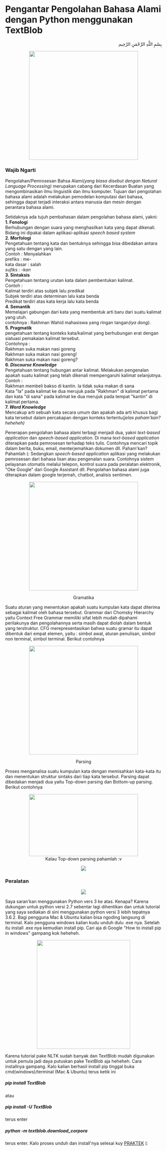 # Pengantar Pengolahan Bahasa Alami dengan Python menggunakan TextBlob
<p align="right">
بِسْمِ اللَّهِ الرَّحْمَنِ الرَّحِيم 
</p>
<p align="center">
<img src="http://memegenerator.net/img/instances/72705299/come-and-do-nlp-join-the-dark-side.jpg" height="350"/></p>

<h3>Wajib Ngarti</h3>
<p>Pengolahan/Pemrosesan Bahsa Alami<i>(yang biasa disebut dengan Natural Language Processing)</i> merupakan cabang dari Kecerdasan Buatan yang mengombinasikan ilmu linguistik dan ilmu komputer. Tujuan dari pengolahan bahasa alami adalah melakukan pemodelan komputasi dari bahasa, sehingga dapat terjadi interaksi antara manusia dan mesin dengan perantara bahasa alami.</p>

<p>Setidaknya ada tujuh pembahasan dalam pengolahan bahasa alami, yakni:<br>
<b>1. Fonologi</b><br>Berhubungan dengan suara yang menghasilkan kata yang dapat dikenali. Bidang ini dipakai dalam aplikasi-aplikasi <i>speech based system</i><br>
<b>2. Morfologi</b><br>Pengetahuan tentang kata dan bentuknya sehingga bisa dibedakan antara yang satu dengan yang lain.<br>Contoh : Menyalahkan <br>prefiks : me-<br>kata dasar : salah<br><i>sufiks : -kan</i><br>
<b>3. Sintaksis</b><br>Pengetahuan tentang urutan kata dalam pembentukan kalimat.<br>Contoh :<br>Kalimat terdiri atas subjek lalu predikat<br>Subjek terdiri atas determinan lalu kata benda<br>Predikat terdiri atas kata kerja lalu kata benda<br>
<b>4. Semantik</b><br>Memelajari gabungan dari kata yang membentuk arti baru dari suatu kalimat yang utuh.<br>contohnya : Rakhman Wahid mahasiswa yang ringan tangan<i>(iya dong)</i>.<br>
<b>5. Pragmatik</b><br>pengetahuan tentang konteks kata/kalimat yang berhubungan erat dengan siatuasi pemakaian kalimat tersebut.<br>Contohnya : <br>Rakhman suka makan nasi goreng<br>Rakhman suka makan nasi goreng!<br>Rakhman suka makan nasi goreng?<br>
<b>6. <i>Discourse Knowledge</i></b><br>Pengetahuan tentang hubungan antar kalimat. Melakukan pengenalan apakah suatu kalimat yang telah dikenali mempengaruhi kalimat selanjutnya.<br>Contoh :<br>Rakhman membeli bakso di kantin. Ia tidak suka makan di sana<br>Kata "Ia" pada kalimat ke dua merujuk pada "Rakhman" di kalimat pertama dan kata "di sana" pada kalimat ke dua merujuk pada tempat "kantin" di kalimat pertama.<br>
<b>7. <i>Word Knowledge</i></b><br>Mencakup arti sebuah kata secara umum dan apakah ada arti khusus bagi kata tersebut dalam percakapan dengan konteks tertentu<i>(jelas paham'kan? heheheh)</i></p>

<p>Penerapan pengolahan bahasa alami terbagi menjadi dua, yakni <i>text-based application</i> dan <i>speech-based application</i>. Di mana <i>text-based application</i> diterapkan pada pemrosesan terhadap teks tulis. Contohnya mencari topik dalam berita, buku, email, menterjemahkan dokumen dll. Paham'kan? Pahamlah (: Sedangkan <i>speech-based application</i> aplikasi yang melakukan pemrosesan dari bahasa lisan atau pengenalan suara. Contohnya sistem pelayanan otomatis melalui telepon, kontrol suara pada peralatan elektronik, "Oke Google" dari Google Assistant dll. Pengolahan bahasa alami juga diterapkan dalam google terjemah, chatbot, analisis sentimen.</p>

<p align="center">
<img src="http://i1.kym-cdn.com/photos/images/newsfeed/000/531/557/a88.jpg" width="350"/></p>

<p align="center">Gramatika</p>
<p>Suatu aturan yang menentukan apakah suatu kumpulan kata dapat diterima sebagai kalimat oleh bahasa tersebut. Grammar dari Chomsky Hierarchy yaitu Context Free Grammar memiliki sifat lebih mudah dipahami perilakunya dan pengolahannya serta masih dapat diolah dalam bentuk yang terstruktur. CFG merepresentasikan bahwa suatu gramar itu dapat dibentuk dari empat elemen, yaitu : simbol awal, aturan penulisan, simbol non terminal, simbol terminal. Berikut contohnya</p>
<p align="center">
<img src="http://lh3.googleusercontent.com/RjxHtQAPOSuiAYvPQ7MGBjH9u4t5Xe2Hqh0-I_32Ok1TCcUA4i8BBSqEpLFQ0UzpBQkqEf0iO-Fr5oU-6j3aM_J3Z90qyZTd9eXuRD1keGxMNOQogwl_8CGHBZrvrcHHQUQJv_datlsntrkoO_MD-wpwK0HSzESF4hQIPAFjb3iWIw2xaBYOwqrnAn0rAi4Hu_8J3aLNa7Xv_hxR0Uj0xnLm7JqqbmAp3pQKUsE9IOlu9Lz1FxmAy7qgQYVYGmuSYbJreX4_-sHQRXz-PM5yg0ysCHIR28nEoUeweGgwkv1OR-ZfObk26EdZ1LMm5eqLK_GE5d2VKnbh23F7rXUh5tsANUqUzouwxd1DZjwhYQZQcvCc37orBcfwLplo_PHqErQhhYgAG71GNX71UMuBnB_BX01nq5sms2jwd-HAlTry26I-kkbBrw7B_lFCihIwHKF1bVKXqp2PRZ5SaW4Kpq1WbQM1uVf3I9X-lApzP5pGvP9YdnYd12AA0UnQA9fF9P0P-3X8WMdQeXH_3dCOhAWUCfdIPPqgZiYNuKCUDW31jNsCMBruSIACEM92wzvn00i4p5G8x4lrgrm6xZFnD2PL-muzUl04tBQw5Qd8Pr5pPxwn3yX9asUSOjMDL2Y6r50_0_HPRlPAw4TZgPnAAeeXGyuxkZ3P" width="350"/>
</p>

<p align="center">Parsing</p>
<p>Proses menganalisa suatu kumpulan kata dengan memisahkan kata-kata itu dan menentukan struktur sintaks dari tiap kata tersebut. Parsing dapat dibedakan menjadi dua yaitu Top-down parsing dan Bottom-up parsing. Berikut contohnya</p>
<p align="center">
<img src="http://lh3.googleusercontent.com/0LYPmnuvfKPTm56zVA0De2Jmq8Ra3Aa5Q6hx_9_Lul3wg634VI8978H8IeEMn-5S9vyC1qoU_Qd-lbS7BiMh-OyaX8m4GYh9TP5MViLnosd5wF5BVg54_LKeAbxPjCWwLN5bQpfTWRIjUNcEkhH70C_eTjQE_2Tf9oEpmizT88DSUEkJdgZxHc6KIXlibOLnpkgGHSfj21qw7Ikk1TGStdBAj_7kmcfcTSojHLTxqmVz6N2LmlzIPuNZki576VEfN2MYlWxE4WS0Li6Xb3TuB2rkmE55GPYpwoVwe1-luV9SAhFbhr7X1DkjqyB7uERwpt-N-oLcSQIQOB3SQmQQ-01419PQm-_5eCeiIqfMR9NzF0TNiW-DYVAZlC0YPAo0uZMnDQMs6ifcJw5Aw6fou3Jl82bbT-PW3cEwG_l4M6MBrIT0EFv_hyTetTcfF8wMyPIRmsNMDRP58L4_RSLpjVqgERxZf16e3ZTGRvVxamqeP-pYU45KhNA7INBj9oturtoY_9ald4kMNvZ945Z6eSLbA0dZ9jdoM9SOqGAzD1pkV6kZIbhNQWvdcS1LmQFtKFceVdRJWfdIjVMHfr1JAJBCjeIEi3b-w_lHzYeN94z7L2QIk_C1AVTncFpsWemUYolzCQ4eeC4AZztgFxKuXEfUdZp2DS-p" height="200" width="350" /><br>Kalau Top-down parsing pahamlah :v</p>

<p align="center">
<img src="https://memegenerator.net/img/instances/55005542/thats-all-i-have-to-say-about-that.jpg" /></p>
<h3>Peralatan</h3>
<p align="center">
<img src="https://www.python.org/static/img/python-logo.png" /></p>
<p>Saya saran'kan menggunakan Python vers 3 ke atas. Kenapa? Karena dukungan untuk python versi 2.7 sebentar lagi dihentikan dan untuk tutorial yang saya sediakan di sini menggunakan python versi 3 lebih tepatnya 3.6.2. Bagi pengguna Mac & Ubuntu kalian bisa ngoding langsung di terminal. Kalo pengguna windows kalian kudu unduh dulu .exe nya. Setelah itu install .exe nya kemudian install pip. Cari aja di Google "How to install pip in windows" gampang kok heheheh.</p>
  
<p align="center">
<img src="https://textblob.readthedocs.io/en/dev/_static/textblob-logo.png" width="300" height="350" /></p>
Karena tutorial pake NLTK sudah banyak dan TextBlob mudah digunakan untuk pemula jadi daya putuskan pake TextBlob aja heheheh. Cara installnya gampang. Kalo kalian berhasil install pip tinggal buka cmd(windows)/terminal (Mac & Ubuntu) terus ketik ini
<h5>pip install TextBlob</h5> atau <h5>pip install -U TextBlob</h5>terus enter
<h5>python -m textblob.download_corpora</h5>terus enter. Kalo proses unduh dan install'nya selesai kuy <a href="https://github.com/Rakhid16/NLP-Python-TextBlob/blob/master/Praktek.ipynb">PRAKTEK</a> (:
